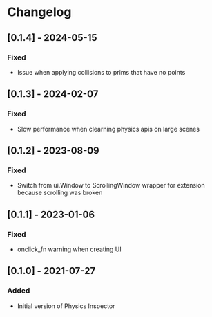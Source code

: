 # Changelog

## [0.1.4] - 2024-05-15
### Fixed
- Issue when applying collisions to prims that have no points

## [0.1.3] - 2024-02-07
### Fixed
- Slow performance when clearning physics apis on large scenes

## [0.1.2] - 2023-08-09
### Fixed
- Switch from ui.Window to ScrollingWindow wrapper for extension because scrolling was broken

## [0.1.1] - 2023-01-06
### Fixed
- onclick_fn warning when creating UI

## [0.1.0] - 2021-07-27

### Added
- Initial version of Physics Inspector
